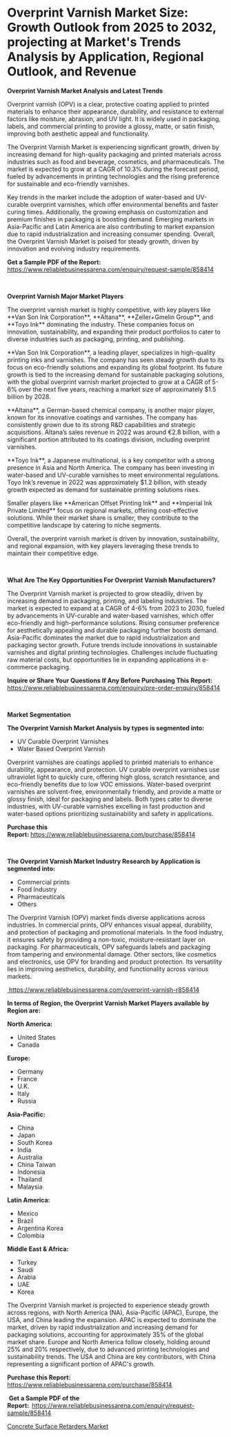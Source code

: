 <p><h1>Overprint Varnish Market Size: Growth Outlook from 2025 to 2032, projecting at Market's Trends Analysis by Application, Regional Outlook, and Revenue</h1></p><p><strong>Overprint Varnish Market Analysis and Latest Trends</strong></p>
<p><p>Overprint varnish (OPV) is a clear, protective coating applied to printed materials to enhance their appearance, durability, and resistance to external factors like moisture, abrasion, and UV light. It is widely used in packaging, labels, and commercial printing to provide a glossy, matte, or satin finish, improving both aesthetic appeal and functionality.</p><p>The Overprint Varnish Market is experiencing significant growth, driven by increasing demand for high-quality packaging and printed materials across industries such as food and beverage, cosmetics, and pharmaceuticals. The market is expected to grow at a CAGR of 10.3% during the forecast period, fueled by advancements in printing technologies and the rising preference for sustainable and eco-friendly varnishes.</p><p>Key trends in the market include the adoption of water-based and UV-curable overprint varnishes, which offer environmental benefits and faster curing times. Additionally, the growing emphasis on customization and premium finishes in packaging is boosting demand. Emerging markets in Asia-Pacific and Latin America are also contributing to market expansion due to rapid industrialization and increasing consumer spending. Overall, the Overprint Varnish Market is poised for steady growth, driven by innovation and evolving industry requirements.</p></p>
<p><strong>Get a Sample PDF of the Report:&nbsp;</strong> <a href="https://www.reliablebusinessarena.com/enquiry/request-sample/858414?utm_campaign=2113&utm_medium=2&utm_source=Github&utm_content=ia&utm_term=25012025&utm_id=overprint-varnish">https://www.reliablebusinessarena.com/enquiry/request-sample/858414</a></p>
<p>&nbsp;</p>
<p><strong>Overprint Varnish Major Market Players</strong></p>
<p><p>The overprint varnish market is highly competitive, with key players like **Van Son Ink Corporation**, **Altana**, **Zeller+Gmelin Group**, and **Toyo Ink** dominating the industry. These companies focus on innovation, sustainability, and expanding their product portfolios to cater to diverse industries such as packaging, printing, and publishing.</p><p>**Van Son Ink Corporation**, a leading player, specializes in high-quality printing inks and varnishes. The company has seen steady growth due to its focus on eco-friendly solutions and expanding its global footprint. Its future growth is tied to the increasing demand for sustainable packaging solutions, with the global overprint varnish market projected to grow at a CAGR of 5-6% over the next five years, reaching a market size of approximately $1.5 billion by 2028.</p><p>**Altana**, a German-based chemical company, is another major player, known for its innovative coatings and varnishes. The company has consistently grown due to its strong R&D capabilities and strategic acquisitions. Altana’s sales revenue in 2022 was around €2.8 billion, with a significant portion attributed to its coatings division, including overprint varnishes.</p><p>**Toyo Ink**, a Japanese multinational, is a key competitor with a strong presence in Asia and North America. The company has been investing in water-based and UV-curable varnishes to meet environmental regulations. Toyo Ink’s revenue in 2022 was approximately $1.2 billion, with steady growth expected as demand for sustainable printing solutions rises.</p><p>Smaller players like **American Offset Printing Ink** and **Imperial Ink Private Limited** focus on regional markets, offering cost-effective solutions. While their market share is smaller, they contribute to the competitive landscape by catering to niche segments.</p><p>Overall, the overprint varnish market is driven by innovation, sustainability, and regional expansion, with key players leveraging these trends to maintain their competitive edge.</p></p>
<p>&nbsp;</p>
<p><strong>What Are The Key Opportunities For Overprint Varnish Manufacturers?</strong></p>
<p><p>The Overprint Varnish market is projected to grow steadily, driven by increasing demand in packaging, printing, and labeling industries. The market is expected to expand at a CAGR of 4-6% from 2023 to 2030, fueled by advancements in UV-curable and water-based varnishes, which offer eco-friendly and high-performance solutions. Rising consumer preference for aesthetically appealing and durable packaging further boosts demand. Asia-Pacific dominates the market due to rapid industrialization and packaging sector growth. Future trends include innovations in sustainable varnishes and digital printing technologies. Challenges include fluctuating raw material costs, but opportunities lie in expanding applications in e-commerce packaging.</p></p>
<p><strong>Inquire or Share Your Questions If Any Before Purchasing This Report:</strong> <a href="https://www.reliablebusinessarena.com/enquiry/pre-order-enquiry/858414?utm_campaign=2113&utm_medium=2&utm_source=Github&utm_content=ia&utm_term=25012025&utm_id=overprint-varnish">https://www.reliablebusinessarena.com/enquiry/pre-order-enquiry/858414</a></p>
<p>&nbsp;</p>
<p><strong>Market Segmentation</strong></p>
<p><strong>The Overprint Varnish Market Analysis by types is segmented into:</strong></p>
<p><ul><li>UV Curable Overprint Varnishes</li><li>Water Based Overprint Varnish</li></ul></p>
<p><p>Overprint varnishes are coatings applied to printed materials to enhance durability, appearance, and protection. UV curable overprint varnishes use ultraviolet light to quickly cure, offering high gloss, scratch resistance, and eco-friendly benefits due to low VOC emissions. Water-based overprint varnishes are solvent-free, environmentally friendly, and provide a matte or glossy finish, ideal for packaging and labels. Both types cater to diverse industries, with UV-curable varnishes excelling in fast production and water-based options prioritizing sustainability and safety in applications.</p></p>
<p><strong>Purchase this Report:&nbsp;</strong><a href="https://www.reliablebusinessarena.com/purchase/858414?utm_campaign=2113&utm_medium=2&utm_source=Github&utm_content=ia&utm_term=25012025&utm_id=overprint-varnish">https://www.reliablebusinessarena.com/purchase/858414</a></p>
<p>&nbsp;</p>
<p><strong>The Overprint Varnish Market Industry Research by Application is segmented into:</strong></p>
<p><ul><li>Commercial prints</li><li>Food Industry</li><li>Pharmaceuticals</li><li>Others</li></ul></p>
<p><p>The Overprint Varnish (OPV) market finds diverse applications across industries. In commercial prints, OPV enhances visual appeal, durability, and protection of packaging and promotional materials. In the food industry, it ensures safety by providing a non-toxic, moisture-resistant layer on packaging. For pharmaceuticals, OPV safeguards labels and packaging from tampering and environmental damage. Other sectors, like cosmetics and electronics, use OPV for branding and product protection. Its versatility lies in improving aesthetics, durability, and functionality across various markets.</p></p>
<p><a href="https://www.reliablebusinessarena.com/overprint-varnish-r858414?utm_campaign=2113&utm_medium=2&utm_source=Github&utm_content=ia&utm_term=25012025&utm_id=overprint-varnish">&nbsp;https://www.reliablebusinessarena.com/overprint-varnish-r858414</a></p>
<p><strong>In terms of Region, the Overprint Varnish Market Players available by Region are:</strong></p>
<p>
    <p> <strong> North America: </strong>
        <ul>
            <li>United States</li>
            <li>Canada</li>
        </ul>
        </p> 
    <p> <strong> Europe: </strong>
        <ul>
            <li>Germany</li>
            <li>France</li>
            <li>U.K.</li>
            <li>Italy</li>
            <li>Russia</li>
        </ul>
        </p> 
    <p> <strong> Asia-Pacific: </strong>
        <ul>
            <li>China</li>
            <li>Japan</li>
            <li>South Korea</li>
            <li>India</li>
            <li>Australia</li>
            <li>China Taiwan</li>
            <li>Indonesia</li>
            <li>Thailand</li>
            <li>Malaysia</li>
        </ul>
        </p> 
    <p> <strong> Latin America: </strong>
        <ul>
            <li>Mexico</li>
            <li>Brazil</li>
            <li>Argentina Korea</li>
            <li>Colombia</li>
        </ul>
        </p> 
    <p> <strong> Middle East & Africa: </strong>
        <ul>
            <li>Turkey</li>
            <li>Saudi</li>
            <li>Arabia</li>
            <li>UAE</li>
            <li>Korea</li>
        </ul>
    </p>
    </p>
<p><p>The Overprint Varnish market is projected to experience steady growth across regions, with North America (NA), Asia-Pacific (APAC), Europe, the USA, and China leading the expansion. APAC is expected to dominate the market, driven by rapid industrialization and increasing demand for packaging solutions, accounting for approximately 35% of the global market share. Europe and North America follow closely, holding around 25% and 20% respectively, due to advanced printing technologies and sustainability trends. The USA and China are key contributors, with China representing a significant portion of APAC's growth.</p></p>
<p><strong>Purchase this Report: </strong><a href="https://www.reliablebusinessarena.com/purchase/858414?utm_campaign=2113&utm_medium=2&utm_source=Github&utm_content=ia&utm_term=25012025&utm_id=overprint-varnish">https://www.reliablebusinessarena.com/purchase/858414</a></p>
<p>&nbsp;<strong>Get a Sample PDF of the Report:&nbsp;&nbsp;</strong><a href="https://www.reliablebusinessarena.com/enquiry/request-sample/858414?utm_campaign=2113&utm_medium=2&utm_source=Github&utm_content=ia&utm_term=25012025&utm_id=overprint-varnish">https://www.reliablebusinessarena.com/enquiry/request-sample/858414</a></p>
<p><strong></strong></p>
<p><p><a href="https://github.com/dringals/Market-Research-Report-List-6/blob/main/concrete-surface-retarders-market.md?utm_campaign=2113&utm_medium=2&utm_source=Github&utm_content=ia&utm_term=25012025&utm_id=overprint-varnish">Concrete Surface Retarders Market</a></p></p>